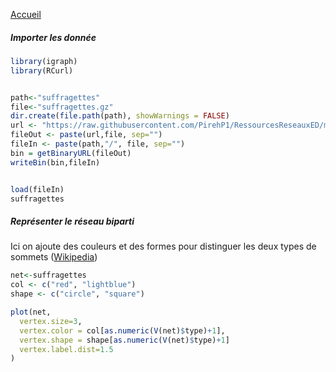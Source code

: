[Accueil](https://github.com/PirehP1/RessourcesReseauxED/blob/master/README.md)

##### Importer les donnée 
```R
library(igraph)
library(RCurl)


path<-"suffragettes"
file<-"suffragettes.gz"
dir.create(file.path(path), showWarnings = FALSE)
url <- "https://raw.githubusercontent.com/PirehP1/RessourcesReseauxED/master/data/"
fileOut <- paste(url,file, sep="")
fileIn <- paste(path,"/", file, sep="")
bin = getBinaryURL(fileOut) 
writeBin(bin,fileIn)  


load(fileIn)
suffragettes
```

##### Représenter  le réseau biparti 

Ici on ajoute des couleurs et des formes pour distinguer les deux types de sommets ([Wikipedia](https://fr.wikipedia.org/wiki/Graphe_biparti))
```R
net<-suffragettes
col <- c("red", "lightblue")
shape <- c("circle", "square")

plot(net,
  vertex.size=3, 
  vertex.color = col[as.numeric(V(net)$type)+1],
  vertex.shape = shape[as.numeric(V(net)$type)+1]
  vertex.label.dist=1.5
)
```
